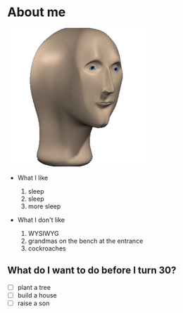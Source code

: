 # About me

![](/pics/me.png)

- What I like
	1) sleep
	2) sleep
	3) more sleep

- What I don't like
	1) WYSIWYG
	2) grandmas on the bench at the entrance
	3) cockroaches
	
## What do I want to do before I turn 30?

- [ ] plant a tree
- [ ] build a house
- [ ] raise a son
